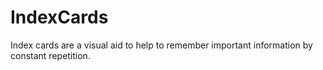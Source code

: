 # IndexCards
Index cards are a visual aid to help to remember important information by constant repetition.
